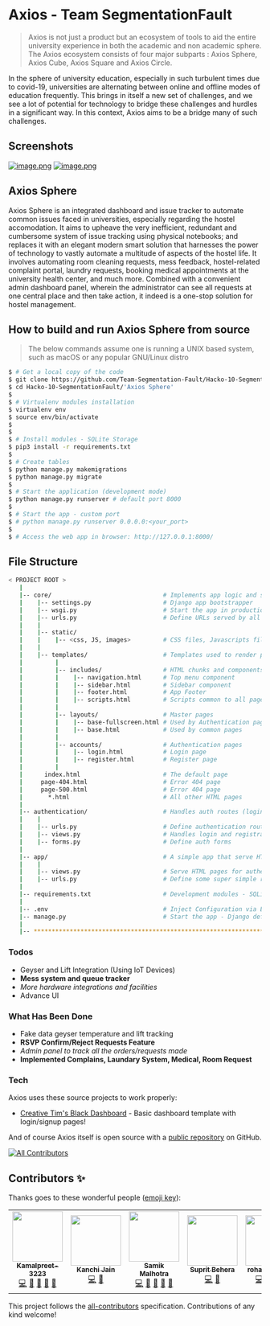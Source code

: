 # Axios - Team SegmentationFault

> Axios is not just a product but an ecosystem of tools to aid the entire university experience in both the academic and non academic sphere. The Axios ecosystem consists of four major subparts : Axios Sphere, Axios Cube, Axios Square and Axios Circle.

In the sphere of university education, especially in such turbulent times due to covid-19, universities are alternating between online and offline modes of education frequently. This brings in itself a new set of challenges, and we see a lot of potential for technology to bridge these challenges and hurdles in a significant way. In this context, Axios aims to be a bridge many of such challenges.


## Screenshots 

[![image.png](https://i.postimg.cc/4dRPS128/image.png)](https://postimg.cc/8FwLFLSW)
[![image.png](https://i.postimg.cc/9M19YP6w/image.png)](https://postimg.cc/YGGjpFqt)

## Axios Sphere

Axios Sphere is an integrated dashboard and issue tracker to automate common issues faced in universities, especially regarding the hostel accomodation. It aims to upheave the very inefficient, redundant and cumbersome system of issue tracking using physical notebooks; and replaces it with an elegant modern smart solution that harnesses the power of technology to vastly automate a multitude of aspects of the hostel life. It involves automating room cleaning requests, mess feedback, hostel-related complaint portal, laundry requests, booking medical appointments at the university health center, and much more. Combined with a convenient admin dashboard panel, wherein the administrator can see all requests at one central place and then take action, it indeed is a one-stop solution for hostel management.

## How to build and run Axios Sphere from source

> The below commands assume one is running a UNIX based system, such as macOS or any popular GNU/Linux distro

```bash
$ # Get a local copy of the code
$ git clone https://github.com/Team-Segmentation-Fault/Hacko-10-SegmentationFault
$ cd Hacko-10-SegmentationFault/'Axios Sphere'
$
$ # Virtualenv modules installation
$ virtualenv env
$ source env/bin/activate
$
$
$ # Install modules - SQLite Storage
$ pip3 install -r requirements.txt
$
$ # Create tables
$ python manage.py makemigrations
$ python manage.py migrate
$
$ # Start the application (development mode)
$ python manage.py runserver # default port 8000
$
$ # Start the app - custom port
$ # python manage.py runserver 0.0.0.0:<your_port>
$
$ # Access the web app in browser: http://127.0.0.1:8000/
```

## File Structure

```bash
< PROJECT ROOT >
   |
   |-- core/                               # Implements app logic and serve the static assets
   |    |-- settings.py                    # Django app bootstrapper
   |    |-- wsgi.py                        # Start the app in production
   |    |-- urls.py                        # Define URLs served by all apps/nodes
   |    |
   |    |-- static/
   |    |    |-- <css, JS, images>         # CSS files, Javascripts files
   |    |
   |    |-- templates/                     # Templates used to render pages
   |         |
   |         |-- includes/                 # HTML chunks and components
   |         |    |-- navigation.html      # Top menu component
   |         |    |-- sidebar.html         # Sidebar component
   |         |    |-- footer.html          # App Footer
   |         |    |-- scripts.html         # Scripts common to all pages
   |         |
   |         |-- layouts/                  # Master pages
   |         |    |-- base-fullscreen.html # Used by Authentication pages
   |         |    |-- base.html            # Used by common pages
   |         |
   |         |-- accounts/                 # Authentication pages
   |         |    |-- login.html           # Login page
   |         |    |-- register.html        # Register page
   |         |
   |      index.html                       # The default page
   |     page-404.html                     # Error 404 page
   |     page-500.html                     # Error 404 page
   |       *.html                          # All other HTML pages
   |
   |-- authentication/                     # Handles auth routes (login and register)
   |    |
   |    |-- urls.py                        # Define authentication routes  
   |    |-- views.py                       # Handles login and registration  
   |    |-- forms.py                       # Define auth forms  
   |
   |-- app/                                # A simple app that serve HTML files
   |    |
   |    |-- views.py                       # Serve HTML pages for authenticated users
   |    |-- urls.py                        # Define some super simple routes  
   |
   |-- requirements.txt                    # Development modules - SQLite storage
   |
   |-- .env                                # Inject Configuration via Environment
   |-- manage.py                           # Start the app - Django default start script
   |
   |-- ************************************************************************
```
### Todos

 - Geyser and Lift Integration (Using IoT Devices)
 - **Mess system and queue tracker**
 - *More hardware integrations and facilities*
 - Advance UI


### What Has Been Done

 - Fake data geyser temperature and lift tracking
 - **RSVP Confirm/Reject Requests Feature**
 - *Admin panel to track all the orders/requests made*
 - **Implemented Complains, Laundary System, Medical, Room Request**
 
 ### Tech
Axios uses these source projects to work properly:

* [Creative Tim's Black Dashboard](https://github.com/creativetimofficial/black-dashboard) - Basic dashboard template with login/signup pages!

And of course Axios itself is open source with a [public repository](https://github.com/Team-Segmentation-Fault/Hacko-10-SegmentationFault) on GitHub.




<!-- ALL-CONTRIBUTORS-BADGE:START - Do not remove or modify this section -->
[![All Contributors](https://img.shields.io/badge/all_contributors-5-orange.svg?style=flat-square)](#contributors-)
<!-- ALL-CONTRIBUTORS-BADGE:END -->
## Contributors ✨

Thanks goes to these wonderful people ([emoji key](https://allcontributors.org/docs/en/emoji-key)):

<!-- ALL-CONTRIBUTORS-LIST:START - Do not remove or modify this section -->
<!-- prettier-ignore-start -->
<!-- markdownlint-disable -->
<table>
  <tr>
    <td align="center"><a href="https://github.com/Kamalpreet-3223"><img src="https://avatars.githubusercontent.com/u/73851933?v=4?s=100" width="100px;" alt=""/><br /><sub><b>Kamalpreet-3223</b></sub></a><br /><a href="https://github.com/Team-Segmentation-Fault/Hacko-10-SegmentationFault/commits?author=Kamalpreet-3223" title="Code">💻</a> <a href="#design-Kamalpreet-3223" title="Design">🎨</a> <a href="#ideas-Kamalpreet-3223" title="Ideas, Planning, & Feedback">🤔</a> <a href="https://github.com/Team-Segmentation-Fault/Hacko-10-SegmentationFault/pulls?q=is%3Apr+reviewed-by%3AKamalpreet-3223" title="Reviewed Pull Requests">👀</a> <a href="#projectManagement-Kamalpreet-3223" title="Project Management">📆</a></td>
    <td align="center"><a href="https://www.linkedin.com/in/kanchi-jain-6475881b5"><img src="https://avatars.githubusercontent.com/u/68802268?v=4?s=100" width="100px;" alt=""/><br /><sub><b>Kanchi Jain</b></sub></a><br /><a href="https://github.com/Team-Segmentation-Fault/Hacko-10-SegmentationFault/commits?author=kanchi2438" title="Code">💻</a> <a href="#design-kanchi2438" title="Design">🎨</a></td>
    <td align="center"><a href="https://github.com/Samikmalhotra"><img src="https://avatars.githubusercontent.com/u/72279316?v=4?s=100" width="100px;" alt=""/><br /><sub><b>Samik Malhotra</b></sub></a><br /><a href="https://github.com/Team-Segmentation-Fault/Hacko-10-SegmentationFault/commits?author=Samikmalhotra" title="Code">💻</a> <a href="#design-Samikmalhotra" title="Design">🎨</a> <a href="#ideas-Samikmalhotra" title="Ideas, Planning, & Feedback">🤔</a> <a href="#projectManagement-Samikmalhotra" title="Project Management">📆</a> <a href="#maintenance-Samikmalhotra" title="Maintenance">🚧</a></td>
    <td align="center"><a href="https://github.com/SupritBehera"><img src="https://avatars.githubusercontent.com/u/17498636?v=4?s=100" width="100px;" alt=""/><br /><sub><b>Suprit Behera</b></sub></a><br /><a href="https://github.com/Team-Segmentation-Fault/Hacko-10-SegmentationFault/commits?author=SupritBehera" title="Code">💻</a> <a href="#design-SupritBehera" title="Design">🎨</a></td>
    <td align="center"><a href="https://github.com/rohangupta91"><img src="https://avatars.githubusercontent.com/u/74780244?v=4?s=100" width="100px;" alt=""/><br /><sub><b>rohangupta91</b></sub></a><br /><a href="https://github.com/Team-Segmentation-Fault/Hacko-10-SegmentationFault/commits?author=rohangupta91" title="Code">💻</a> <a href="#design-rohangupta91" title="Design">🎨</a> <a href="#talk-rohangupta91" title="Talks">📢</a> <a href="#ideas-rohangupta91" title="Ideas, Planning, & Feedback">🤔</a></td>
  </tr>
</table>

<!-- markdownlint-restore -->
<!-- prettier-ignore-end -->

<!-- ALL-CONTRIBUTORS-LIST:END -->

This project follows the [all-contributors](https://github.com/all-contributors/all-contributors) specification. Contributions of any kind welcome!
